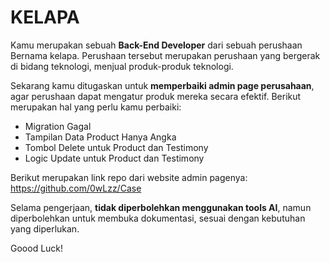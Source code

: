 # KELAPA

Kamu merupakan sebuah **Back-End Developer** dari sebuah perushaan Bernama kelapa. Perushaan tersebut merupakan perushaan yang bergerak di bidang teknologi, menjual produk-produk teknologi. 

Sekarang kamu ditugaskan untuk **memperbaiki admin page perusahaan**, agar perushaan dapat mengatur produk mereka secara efektif. Berikut merupakan hal yang perlu kamu perbaiki:
- Migration Gagal 
- Tampilan Data Product Hanya Angka
- Tombol Delete untuk Product dan Testimony
- Logic Update untuk Product dan Testimony

Berikut merupakan link repo dari website admin pagenya: 
https://github.com/0wLzz/Case

Selama pengerjaan, **tidak diperbolehkan menggunakan tools AI**, namun diperbolehkan untuk membuka dokumentasi, sesuai dengan kebutuhan yang diperlukan.

Goood Luck!
